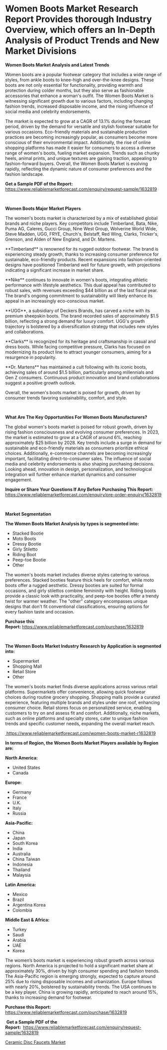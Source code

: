 <p><h1>Women Boots Market Research Report Provides thorough Industry Overview, which offers an In-Depth Analysis of Product Trends and New Market Divisions</h1></p><p><strong>Women Boots Market Analysis and Latest Trends</strong></p>
<p><p>Women boots are a popular footwear category that includes a wide range of styles, from ankle boots to knee-high and over-the-knee designs. These boots are not only essential for functionality, providing warmth and protection during colder months, but they also serve as fashionable accessories that enhance a woman's outfit. The Women Boots Market is witnessing significant growth due to various factors, including changing fashion trends, increased disposable income, and the rising influence of social media and celebrity endorsements.</p><p>The market is expected to grow at a CAGR of 13.1% during the forecast period, driven by the demand for versatile and stylish footwear suitable for various occasions. Eco-friendly materials and sustainable production practices are becoming increasingly popular, as consumers become more conscious of their environmental impact. Additionally, the rise of online shopping platforms has made it easier for consumers to access a diverse range of women's boots, fueling market expansion. Trends such as chunky heels, animal prints, and unique textures are gaining traction, appealing to fashion-forward buyers. Overall, the Women Boots Market is evolving rapidly, reflecting the dynamic nature of consumer preferences and the fashion landscape.</p></p>
<p><strong>Get a Sample PDF of the Report:&nbsp;</strong> <a href="https://www.reliablemarketforecast.com/enquiry/request-sample/1632819?utm_campaign=1832&utm_medium=2&utm_source=Github&utm_content=ia&utm_term=08022025&utm_id=women-boots">https://www.reliablemarketforecast.com/enquiry/request-sample/1632819</a></p>
<p>&nbsp;</p>
<p><strong>Women Boots Major Market Players</strong></p>
<p><p>The women's boots market is characterized by a mix of established global brands and niche players. Key competitors include Timberland, Bata, Nike, Puma AG, Caleres, Gucci Group, Nine West Group, Wolverine World Wide, Steve Madden, UGG, FRYE, Church's, Belstaff, Red Wing, Clarks, Tricker's, Grenson, and Alden of New England, and Dr. Martens.</p><p>**Timberland** is renowned for its rugged outdoor footwear. The brand is experiencing steady growth, thanks to increasing consumer preference for sustainable, eco-friendly products. Recent expansions into fashion-oriented designs have positioned Timberland well for future growth, with projections indicating a significant increase in market share.</p><p>**Nike** continues to innovate in women's boots, integrating athletic performance with lifestyle aesthetics. This dual appeal has contributed to robust sales, with revenues exceeding $44 billion as of the last fiscal year. The brand's ongoing commitment to sustainability will likely enhance its appeal in an increasingly eco-conscious market.</p><p>**UGG**, a subsidiary of Deckers Brands, has carved a niche with its premium sheepskin boots. The brand recorded sales of approximately $1.5 billion, reflecting a strong demand for luxury comfort. UGG's growth trajectory is bolstered by a diversification strategy that includes new styles and collaborations.</p><p>**Clarks** is recognized for its heritage and craftsmanship in casual and dress boots. While facing competitive pressure, Clarks has focused on modernizing its product line to attract younger consumers, aiming for a resurgence in popularity.</p><p>**Dr. Martens** has maintained a cult following with its iconic boots, achieving sales of around $1.5 billion, particularly among millennials and Gen Z consumers. Continuous product innovation and brand collaborations suggest a positive growth outlook.</p><p>Overall, the women's boots market is poised for growth, driven by consumer trends favoring sustainability, comfort, and style.</p></p>
<p>&nbsp;</p>
<p><strong>What Are The Key Opportunities For Women Boots Manufacturers?</strong></p>
<p><p>The global women's boots market is poised for robust growth, driven by rising fashion consciousness and evolving consumer preferences. In 2023, the market is estimated to grow at a CAGR of around 6%, reaching approximately $25 billion by 2028. Key trends include a surge in demand for sustainable and eco-friendly materials as consumers prioritize ethical choices. Additionally, e-commerce channels are becoming increasingly important, facilitating direct-to-consumer sales. The influence of social media and celebrity endorsements is also shaping purchasing decisions. Looking ahead, innovation in design, personalization, and technological integration will further enhance market dynamics and consumer engagement.</p></p>
<p><strong>Inquire or Share Your Questions If Any Before Purchasing This Report:</strong> <a href="https://www.reliablemarketforecast.com/enquiry/pre-order-enquiry/1632819?utm_campaign=1832&utm_medium=2&utm_source=Github&utm_content=ia&utm_term=08022025&utm_id=women-boots">https://www.reliablemarketforecast.com/enquiry/pre-order-enquiry/1632819</a></p>
<p>&nbsp;</p>
<p><strong>Market Segmentation</strong></p>
<p><strong>The Women Boots Market Analysis by types is segmented into:</strong></p>
<p><ul><li>Stacked Bootie</li><li>Moto Boots</li><li>Dressy Bootie</li><li>Girly Stiletto</li><li>Riding Boot</li><li>Peep-toe Bootie</li><li>Other</li></ul></p>
<p><p>The women's boots market includes diverse styles catering to various preferences. Stacked booties feature thick heels for comfort, while moto boots offer a rugged aesthetic. Dressy booties are suited for formal occasions, and girly stilettos combine femininity with height. Riding boots provide a classic look with practicality, and peep-toe booties offer a trendy twist for warmer weather. The "other" category encompasses unique designs that don't fit conventional classifications, ensuring options for every fashion taste and occasion.</p></p>
<p><strong>Purchase this Report:&nbsp;</strong><a href="https://www.reliablemarketforecast.com/purchase/1632819?utm_campaign=1832&utm_medium=2&utm_source=Github&utm_content=ia&utm_term=08022025&utm_id=women-boots">https://www.reliablemarketforecast.com/purchase/1632819</a></p>
<p>&nbsp;</p>
<p><strong>The Women Boots Market Industry Research by Application is segmented into:</strong></p>
<p><ul><li>Supermarket</li><li>Shopping Mall</li><li>Retail Store</li><li>Other</li></ul></p>
<p><p>The women's boots market finds diverse applications across various retail platforms. Supermarkets offer convenience, allowing quick footwear choices during routine grocery shopping. Shopping malls provide a curated experience, featuring multiple brands and styles under one roof, enhancing consumer choice. Retail stores focus on personalized service, enabling customers to try on and assess fit and comfort. Additionally, niche markets, such as online platforms and specialty stores, cater to unique fashion trends and specific customer needs, expanding the overall market reach.</p></p>
<p><a href="https://www.reliablemarketforecast.com/women-boots-market-r1632819?utm_campaign=1832&utm_medium=2&utm_source=Github&utm_content=ia&utm_term=08022025&utm_id=women-boots">&nbsp;https://www.reliablemarketforecast.com/women-boots-market-r1632819</a></p>
<p><strong>In terms of Region, the Women Boots Market Players available by Region are:</strong></p>
<p>
    <p> <strong> North America: </strong>
        <ul>
            <li>United States</li>
            <li>Canada</li>
        </ul>
        </p> 
    <p> <strong> Europe: </strong>
        <ul>
            <li>Germany</li>
            <li>France</li>
            <li>U.K.</li>
            <li>Italy</li>
            <li>Russia</li>
        </ul>
        </p> 
    <p> <strong> Asia-Pacific: </strong>
        <ul>
            <li>China</li>
            <li>Japan</li>
            <li>South Korea</li>
            <li>India</li>
            <li>Australia</li>
            <li>China Taiwan</li>
            <li>Indonesia</li>
            <li>Thailand</li>
            <li>Malaysia</li>
        </ul>
        </p> 
    <p> <strong> Latin America: </strong>
        <ul>
            <li>Mexico</li>
            <li>Brazil</li>
            <li>Argentina Korea</li>
            <li>Colombia</li>
        </ul>
        </p> 
    <p> <strong> Middle East & Africa: </strong>
        <ul>
            <li>Turkey</li>
            <li>Saudi</li>
            <li>Arabia</li>
            <li>UAE</li>
            <li>Korea</li>
        </ul>
    </p>
    </p>
<p><p>The women’s boots market is experiencing robust growth across various regions. North America is projected to hold a significant market share at approximately 30%, driven by high consumer spending and fashion trends. The Asia-Pacific region is emerging strongly, expected to capture around 25% due to rising disposable incomes and urbanization. Europe follows with nearly 20%, bolstered by sustainability trends. The USA continues to be a key player. China is growing rapidly, anticipated to reach around 15%, thanks to increasing demand for footwear.</p></p>
<p><strong>Purchase this Report: </strong><a href="https://www.reliablemarketforecast.com/purchase/1632819?utm_campaign=1832&utm_medium=2&utm_source=Github&utm_content=ia&utm_term=08022025&utm_id=women-boots">https://www.reliablemarketforecast.com/purchase/1632819</a></p>
<p>&nbsp;<strong>Get a Sample PDF of the Report:&nbsp;&nbsp;</strong><a href="https://www.reliablemarketforecast.com/enquiry/request-sample/1632819?utm_campaign=1832&utm_medium=2&utm_source=Github&utm_content=ia&utm_term=08022025&utm_id=women-boots">https://www.reliablemarketforecast.com/enquiry/request-sample/1632819</a></p>
<p><strong></strong></p>
<p><p><a href="https://github.com/AKSHATREPORTPRIME/Market-Research-Report-List-7/blob/main/ceramic-disc-faucets-market.md?utm_campaign=1832&utm_medium=2&utm_source=Github&utm_content=ia&utm_term=08022025&utm_id=women-boots">Ceramic Disc Faucets Market</a></p></p>